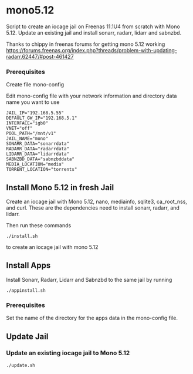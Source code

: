 # mono5.12

Script to create an iocage jail on Freenas 11.1U4 from scratch with Mono 5.12. Update an existing jail and install sonarr, radarr, lidarr and sabnzbd.  

Thanks to chippy in freenas forums for getting mono 5.12 working https://forums.freenas.org/index.php?threads/problem-with-updating-radarr.62447/#post-461427

### Prerequisites
Create file mono-config

Edit mono-config file with your network information and directory data name you want to use
```
JAIL_IP="192.168.5.55"
DEFAULT_GW_IP="192.168.5.1"
INTERFACE="igb0"
VNET="off"
POOL_PATH="/mnt/v1"
JAIL_NAME="mono"
SONARR_DATA="sonarrdata"
RADARR_DATA="radarrdata"
LIDARR_DATA="lidarrdata"
SABNZBD_DATA="sabnzbddata"
MEDIA_LOCATION="media"
TORRENT_LOCATION="torrents"
```
## Install Mono 5.12 in fresh Jail

Create an iocage jail with Mono 5.12, nano, mediainfo, sqlite3, ca_root_nss, and curl. These are the dependencies need to install sonarr, radarr, and lidarr.

Then run these commands
```
./install.sh
```
to create an iocage jail with mono 5.12

## Install Apps
Install Sonarr, Radarr, Lidarr and Sabnzbd to the same jail by running
```
./appinstall.sh
```
### Prerequisites
Set the name of the directory for the apps data in the mono-config file.

## Update Jail

### Update an existing iocage jail to Mono 5.12

```
./update.sh
```
